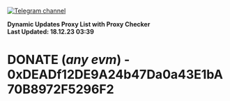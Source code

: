 [![Telegram channel](https://img.shields.io/endpoint?url=https://runkit.io/damiankrawczyk/telegram-badge/branches/master?url=https://t.me/n4z4v0d)](https://t.me/n4z4v0d) 

**Dynamic Updates Proxy List with Proxy Checker**  
**Last Updated: 18.12.23 03:39**

# DONATE (_any evm_) - 0xDEADf12DE9A24b47Da0a43E1bA70B8972F5296F2
